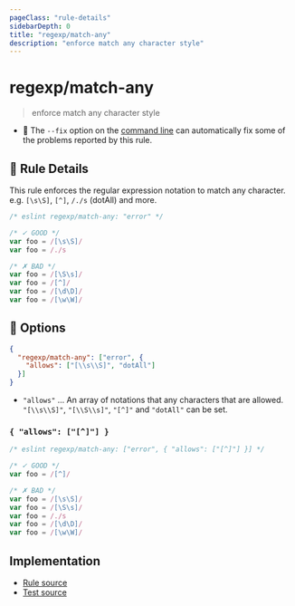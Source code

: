 ```yaml
---
pageClass: "rule-details"
sidebarDepth: 0
title: "regexp/match-any"
description: "enforce match any character style"
---
```

# regexp/match-any

> enforce match any character style

- :wrench: The `--fix` option on the [command line](https://eslint.org/docs/user-guide/command-line-interface#fixing-problems) can automatically fix some of the problems reported by this rule.

## :book: Rule Details

This rule enforces the regular expression notation to match any character.  
e.g. `[\s\S]`, `[^]`, `/./s` (dotAll) and more.

<eslint-code-block fix>

```js
/* eslint regexp/match-any: "error" */

/* ✓ GOOD */
var foo = /[\s\S]/
var foo = /./s

/* ✗ BAD */
var foo = /[\S\s]/
var foo = /[^]/
var foo = /[\d\D]/
var foo = /[\w\W]/
```

</eslint-code-block>

## :wrench: Options

```json
{
  "regexp/match-any": ["error", {
    "allows": ["[\\s\\S]", "dotAll"]
  }]
}
```

- `"allows"` ... An array of notations that any characters that are allowed.  
  `"[\\s\\S]"`, `"[\\S\\s]"`, `"[^]"` and `"dotAll"` can be set.

### `{ "allows": ["[^]"] }`

<eslint-code-block fix>

```js
/* eslint regexp/match-any: ["error", { "allows": ["[^]"] }] */

/* ✓ GOOD */
var foo = /[^]/

/* ✗ BAD */
var foo = /[\s\S]/
var foo = /[\S\s]/
var foo = /./s
var foo = /[\d\D]/
var foo = /[\w\W]/
```

</eslint-code-block>

## Implementation

- [Rule source](https://github.com/ota-meshi/eslint-plugin-regexp/blob/master/lib/rules/match-any.ts)
- [Test source](https://github.com/ota-meshi/eslint-plugin-regexp/blob/master/tests/lib/rules/match-any.js)
